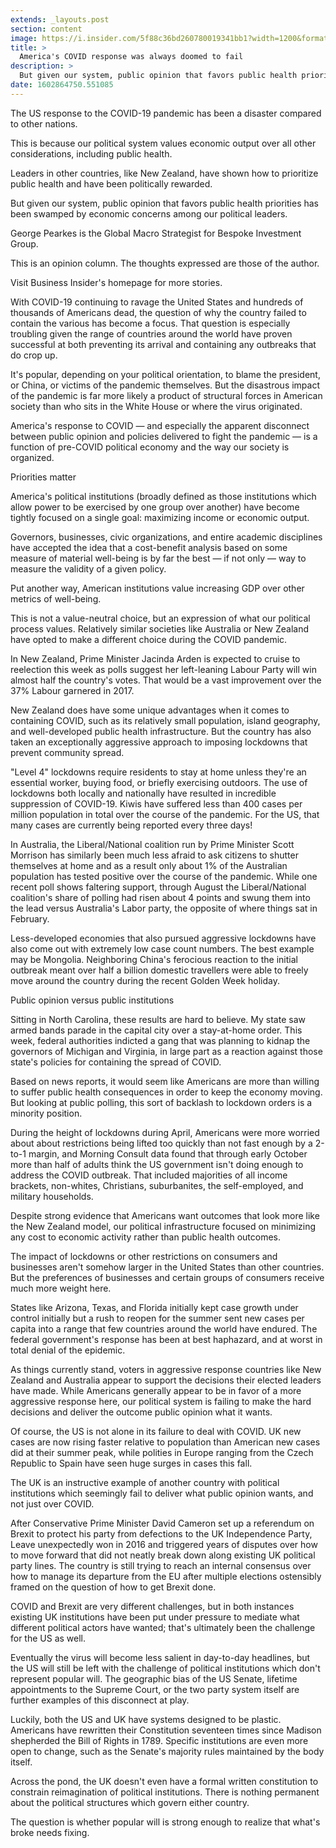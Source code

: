 ```yaml
--- 
extends: _layouts.post 
section: content 
image: https://i.insider.com/5f88c36bd260780019341bb1?width=1200&format=jpeg 
title: > 
  America's COVID response was always doomed to fail 
description: > 
  But given our system, public opinion that favors public health priorities has been swamped by economic concerns among our political leaders.America's response to COVID — and especially the apparent disconnect between public opinion and policies delivered to fight the pandemic — is a function of pre-COVID political economy and the way our society is organized.Public opinion versus public institutionsSitting in North Carolina, these results are hard to believe.The UK is an instructive example of another country with political institutions which seemingly fail to deliver what public opinion wants, and not just over COVID.Across the pond, the UK doesn't even have a formal written constitution to constrain reimagination of political institutions. 
date: 1602864750.551085 
--- 
```

The US response to the COVID-19 pandemic has been a disaster compared to other nations.

This is because our political system values economic output over all other considerations, including public health.

Leaders in other countries, like New Zealand, have shown how to prioritize public health and have been politically rewarded.

But given our system, public opinion that favors public health priorities has been swamped by economic concerns among our political leaders.

George Pearkes is the Global Macro Strategist for Bespoke Investment Group.

This is an opinion column. The thoughts expressed are those of the author.

Visit Business Insider's homepage for more stories.

With COVID-19 continuing to ravage the United States and hundreds of thousands of Americans dead, the question of why the country failed to contain the various has become a focus. That question is especially troubling given the range of countries around the world have proven successful at both preventing its arrival and containing any outbreaks that do crop up.

It's popular, depending on your political orientation, to blame the president, or China, or victims of the pandemic themselves. But the disastrous impact of the pandemic is far more likely a product of structural forces in American society than who sits in the White House or where the virus originated.

America's response to COVID — and especially the apparent disconnect between public opinion and policies delivered to fight the pandemic — is a function of pre-COVID political economy and the way our society is organized.

Priorities matter

America's political institutions (broadly defined as those institutions which allow power to be exercised by one group over another) have become tightly focused on a single goal: maximizing income or economic output.

Governors, businesses, civic organizations, and entire academic disciplines have accepted the idea that a cost-benefit analysis based on some measure of material well-being is by far the best — if not only — way to measure the validity of a given policy.

Put another way, American institutions value increasing GDP over other metrics of well-being.

This is not a value-neutral choice, but an expression of what our political process values. Relatively similar societies like Australia or New Zealand have opted to make a different choice during the COVID pandemic.

In New Zealand, Prime Minister Jacinda Arden is expected to cruise to reelection this week as polls suggest her left-leaning Labour Party will win almost half the country's votes. That would be a vast improvement over the 37% Labour garnered in 2017.

New Zealand does have some unique advantages when it comes to containing COVID, such as its relatively small population, island geography, and well-developed public health infrastructure. But the country has also taken an exceptionally aggressive approach to imposing lockdowns that prevent community spread.

"Level 4" lockdowns require residents to stay at home unless they're an essential worker, buying food, or briefly exercising outdoors. The use of lockdowns both locally and nationally have resulted in incredible suppression of COVID-19. Kiwis have suffered less than 400 cases per million population in total over the course of the pandemic. For the US, that many cases are currently being reported every three days!

In Australia, the Liberal/National coalition run by Prime Minister Scott Morrison has similarly been much less afraid to ask citizens to shutter themselves at home and as a result only about 1% of the Australian population has tested positive over the course of the pandemic. While one recent poll shows faltering support, through August the Liberal/National coalition's share of polling had risen about 4 points and swung them into the lead versus Australia's Labor party, the opposite of where things sat in February.

Less-developed economies that also pursued aggressive lockdowns have also come out with extremely low case count numbers. The best example may be Mongolia. Neighboring China's ferocious reaction to the initial outbreak meant over half a billion domestic travellers were able to freely move around the country during the recent Golden Week holiday.

Public opinion versus public institutions

Sitting in North Carolina, these results are hard to believe. My state saw armed bands parade in the capital city over a stay-at-home order. This week, federal authorities indicted a gang that was planning to kidnap the governors of Michigan and Virginia, in large part as a reaction against those state's policies for containing the spread of COVID.

Based on news reports, it would seem like Americans are more than willing to suffer public health consequences in order to keep the economy moving. But looking at public polling, this sort of backlash to lockdown orders is a minority position.

During the height of lockdowns during April, Americans were more worried about about restrictions being lifted too quickly than not fast enough by a 2-to-1 margin, and Morning Consult data found that through early October more than half of adults think the US government isn't doing enough to address the COVID outbreak. That included majorities of all income brackets, non-whites, Christians, suburbanites, the self-employed, and military households.

Despite strong evidence that Americans want outcomes that look more like the New Zealand model, our political infrastructure focused on minimizing any cost to economic activity rather than public health outcomes.

The impact of lockdowns or other restrictions on consumers and businesses aren't somehow larger in the United States than other countries. But the preferences of businesses and certain groups of consumers receive much more weight here.

States like Arizona, Texas, and Florida initially kept case growth under control initially but a rush to reopen for the summer sent new cases per capita into a range that few countries around the world have endured. The federal government's response has been at best haphazard, and at worst in total denial of the epidemic.

As things currently stand, voters in aggressive response countries like New Zealand and Australia appear to support the decisions their elected leaders have made. While Americans generally appear to be in favor of a more aggressive response here, our political system is failing to make the hard decisions and deliver the outcome public opinion what it wants.

Of course, the US is not alone in its failure to deal with COVID. UK new cases are now rising faster relative to population than American new cases did at their summer peak, while polities in Europe ranging from the Czech Republic to Spain have seen huge surges in cases this fall.

The UK is an instructive example of another country with political institutions which seemingly fail to deliver what public opinion wants, and not just over COVID.

After Conservative Prime Minister David Cameron set up a referendum on Brexit to protect his party from defections to the UK Independence Party, Leave unexpectedly won in 2016 and triggered years of disputes over how to move forward that did not neatly break down along existing UK political party lines. The country is still trying to reach an internal consensus over how to manage its departure from the EU after multiple elections ostensibly framed on the question of how to get Brexit done.

COVID and Brexit are very different challenges, but in both instances existing UK institutions have been put under pressure to mediate what different political actors have wanted; that's ultimately been the challenge for the US as well.

Eventually the virus will become less salient in day-to-day headlines, but the US will still be left with the challenge of political institutions which don't represent popular will. The geographic bias of the US Senate, lifetime appointments to the Supreme Court, or the two party system itself are further examples of this disconnect at play.

Luckily, both the US and UK have systems designed to be plastic. Americans have rewritten their Constitution seventeen times since Madison shepherded the Bill of Rights in 1789. Specific institutions are even more open to change, such as the Senate's majority rules maintained by the body itself.

Across the pond, the UK doesn't even have a formal written constitution to constrain reimagination of political institutions. There is nothing permanent about the political structures which govern either country.

The question is whether popular will is strong enough to realize that what's broke needs fixing.